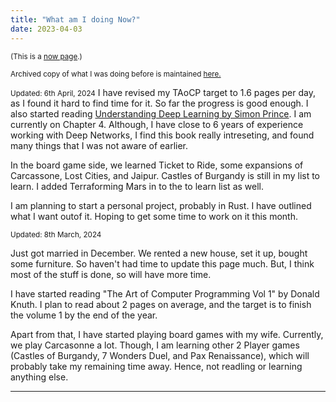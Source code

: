 ```yaml
---
title: "What am I doing Now?"
date: 2023-04-03
---
```

<small>(This is a [now page](https://nownownow.com/about).)</small>

<small>Archived copy of what I was doing before is maintained <a href="./archive">here.</a></small>

<small>Updated: 6th April, 2024</small>
I have revised my TAoCP target to 1.6 pages per day, as I found it hard to find time for it. So far the progress is good enough.  I also started reading [Understanding Deep Learning by Simon Prince](https://udlbook.github.io/udlbook/). I am currently on Chapter 4. Although, I have close to 6 years of experience working with Deep Networks, I find this book really intreseting, and found many things that I was not aware of earlier.

In the board game side, we learned Ticket to Ride, some expansions of Carcassone, Lost Cities, and Jaipur. Castles of Burgandy is still in my list to learn. I added Terraforming Mars in to the to learn list as well. 

I am planning to start a personal project, probably in Rust. I have outlined what I want outof it. Hoping to get some time to work on it this month. 

<small>Updated: 8th March, 2024</small>

Just got married in December. We rented a new house, set it up, bought some furniture. So haven't had time to update this page much. But, I think most of the stuff is done, so will have more time.

I have started reading "The Art of Computer Programming Vol 1" by Donald Knuth. I plan to read about 2 pages on average, and the target is to finish the volume 1 by the end of the year. 

Apart from that, I have started playing board games with my wife. Currently, we play Carcasonne a lot. Though, I am learning other 2 Player games (Castles of Burgandy, 7 Wonders Duel, and Pax Renaissance), which will probably take my remaining time away. Hence, not readling or learning anything else. 

------------